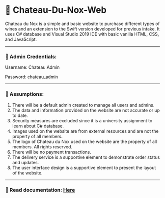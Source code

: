 # 🥃 Chateau-Du-Nox-Web

Chateau du Nox is a simple and basic website to purchase different types of wines and an extension to the Swift version developed for previous intake. It uses C# database and Visual Studio 2019 IDE with basic vanilla HTML, CSS, and JavaScript.

<hr/>

### 🔐 Admin Credentials:
Username: Chateau Admin

Password: chateau_admin

<hr/>

### 📌 Assumptions:
1. There will be a default admin created to manage all users and admins.
2. The data and information provided on the website are not accurate or up to date.
3. Security measures are excluded since it is a university assignment to learn about C# database.
4. Images used on the website are from external resources and are not the property of all members.
5. The logo of Chateau du Nox used on the website are the property of all members. All rights reserved.
6. There will be no payment transactions.
7. The delivery service is a supportive element to demonstrate order status and updates.
8. The user interface design is a supportive element to present the layout of the website.


<hr />

### 📂 Read documentation: [Here]()

